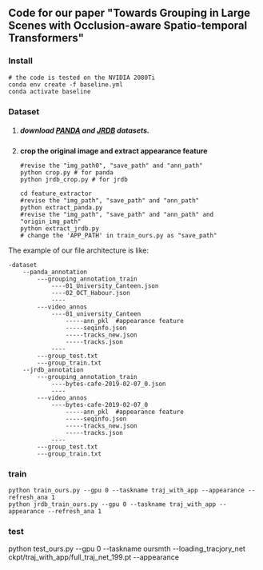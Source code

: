 ## Code for our paper "Towards Grouping in Large Scenes with Occlusion-aware Spatio-temporal Transformers"



### Install 

```
# the code is tested on the NVIDIA 2080Ti
conda env create -f baseline.yml
conda activate baseline
```

### Dataset

1. ##### **download [PANDA](https://gigavision.cn/) and [JRDB]() datasets.**

2. **crop the original image and extract appearance feature**

   ```
   #revise the "img_path0", "save_path" and "ann_path"
   python crop.py # for panda
   python jrdb_crop.py # for jrdb
   
   cd feature_extractor
   #revise the "img_path", "save_path" and "ann_path"
   python extract_panda.py
   #revise the "img_path", "save_path" and "ann_path" and "origin_img_path"
   python extract_jrdb.py
   # change the 'APP_PATH' in train_ours.py as "save_path"
   ```

The example of our file architecture is like:

```
-dataset
	--panda_annotation
		---grouping_annotation_train
			----01_University_Canteen.json
			----02_OCT_Habour.json
			---- 
		---video_annos
			----01_university_Canteen
				-----ann_pkl  #appearance feature
				-----seqinfo.json
				-----tracks_new.json
				-----tracks.json
			----
		---group_test.txt
		---group_train.txt
	--jrdb_annotation
		---grouping_annotation_train
			----bytes-cafe-2019-02-07_0.json
			----
		---video_annos
			----bytes-cafe-2019-02-07_0
				-----ann_pkl  #appearance feature
				-----seqinfo.json
				-----tracks_new.json
				-----tracks.json
			----
		---group_test.txt
		---group_train.txt
```



### train
```
python train_ours.py --gpu 0 --taskname traj_with_app --appearance --refresh_ana 1
python jrdb_train_ours.py --gpu 0 --taskname traj_with_app --appearance --refresh_ana 1
```


### test
python test_ours.py --gpu 0 --taskname oursmth --loading_tracjory_net ckpt/traj_with_app/full_traj_net_199.pt --appearance 